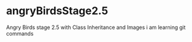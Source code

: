 # angryBirdsStage2.5
Angry Birds stage 2.5 with Class Inheritance and Images
i am learning git commands 
